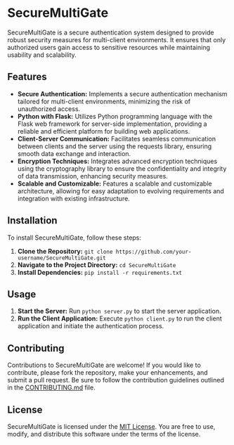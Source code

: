 # SecureMultiGate

SecureMultiGate is a secure authentication system designed to provide robust security measures for multi-client environments. It ensures that only authorized users gain access to sensitive resources while maintaining usability and scalability.

## Features

- **Secure Authentication:** Implements a secure authentication mechanism tailored for multi-client environments, minimizing the risk of unauthorized access.
- **Python with Flask:** Utilizes Python programming language with the Flask web framework for server-side implementation, providing a reliable and efficient platform for building web applications.
- **Client-Server Communication:** Facilitates seamless communication between clients and the server using the requests library, ensuring smooth data exchange and interaction.
- **Encryption Techniques:** Integrates advanced encryption techniques using the cryptography library to ensure the confidentiality and integrity of data transmission, enhancing security measures.
- **Scalable and Customizable:** Features a scalable and customizable architecture, allowing for easy adaptation to evolving requirements and integration with existing infrastructure.

## Installation

To install SecureMultiGate, follow these steps:

1. **Clone the Repository:** `git clone https://github.com/your-username/SecureMultiGate.git`
2. **Navigate to the Project Directory:** `cd SecureMultiGate`
3. **Install Dependencies:** `pip install -r requirements.txt`

## Usage

1. **Start the Server:** Run `python server.py` to start the server application.
2. **Run the Client Application:** Execute `python client.py` to run the client application and initiate the authentication process.

## Contributing

Contributions to SecureMultiGate are welcome! If you would like to contribute, please fork the repository, make your enhancements, and submit a pull request. Be sure to follow the contribution guidelines outlined in the [CONTRIBUTING.md](CONTRIBUTING.md) file.

## License

SecureMultiGate is licensed under the [MIT License](LICENSE). You are free to use, modify, and distribute this software under the terms of the license.
